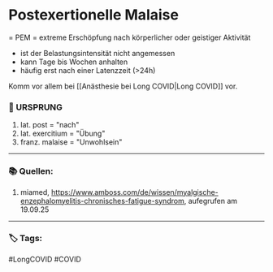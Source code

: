 # Postexertionelle Malaise
= PEM
= extreme Erschöpfung nach körperlicher oder geistiger Aktivität
- ist der Belastungsintensität nicht angemessen
- kann Tage bis Wochen anhalten 
- häufig erst nach einer Latenzzeit (>24h)

Komm vor allem bei [[Anästhesie bei Long COVID|Long COVID]] vor. 
### 📖 URSPRUNG

1. lat. post = "nach" 
2. lat. exercitium = "Übung" 
3. franz. malaise = "Unwohlsein"

---

### 📚 Quellen:
1.  miamed, https://www.amboss.com/de/wissen/myalgische-enzephalomyelitis-chronisches-fatigue-syndrom, aufegrufen am 19.09.25

---

### 🏷️ Tags:
#LongCOVID #COVID 